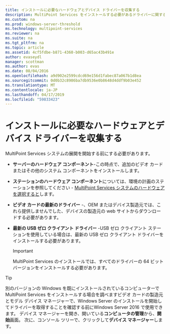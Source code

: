 ```yaml
---
title: インストールに必要なハードウェアとデバイス ドライバーを収集する
description: MultiPoint Services をインストールする必要があるドライバーに関する情報
ms.custom: na
ms.prod: windows-server-threshold
ms.technology: multipoint-services
ms.reviewer: na
ms.suite: na
ms.tgt_pltfrm: na
ms.topic: article
ms.assetid: 4cf5fdbe-b871-4360-b003-d65ac43b491e
author: evaseydl
manager: scottman
ms.author: evas
ms.date: 08/04/2016
ms.openlocfilehash: a9d902e2599cdcd69e156d1fabec87a067b1d8ea
ms.sourcegitcommit: 0d0b32c8986ba7db9536e0b8648d4ddf9b03e452
ms.translationtype: MT
ms.contentlocale: ja-JP
ms.lasthandoff: 04/17/2019
ms.locfileid: "59833423"
---
```

# <a name="collect-hardware-and-device-drivers-needed-for-the-installation"></a>インストールに必要なハードウェアとデバイス ドライバーを収集する
MultiPoint Services システムの展開を開始する前にする必要があります。  
  
-   **サーバーのハードウェア コンポーネント**-この時点で、追加のビデオ カードまたはその他のシステム コンポーネントをインストールします。  
  
-   **ステーションのハードウェア コンポーネント**については、環境の計画のステーションを参照してください - [MultiPoint Services システムのハードウェアを選択すると](Selecting-Hardware-for-Your-MultiPoint-services-System.md)します。
-   **ビデオ カードの最新のドライバー** -、OEM またはデバイス製造元では、これら提供しませんでした、デバイスの製造元の web サイトからダウンロードする必要があります。  
  
-   **最新の USB ゼロ クライアント ドライバー** -USB ゼロ クライアント ステーションを使用している場合は、最新の USB ゼロ クライアント ドライバーをインストールする必要があります。  
  
    > [!IMPORTANT]  
    > MultiPoint Services のインストールでは、すべてのドライバーの 64 ビット バージョンをインストールする必要があります。  
  
> [!TIP]  
> 別のバージョンの Windows を既にインストールされているコンピューターで MultiPoint Services をインストールする場合を調べますビデオ カードの製造元とモデル デバイス マネージャーで、Windows Server のインストールを開始してドライバーを取得することを確認する前にWindows Server 2016 で使用できます。 デバイス マネージャーを開き、開いている**コンピュータの管理**から、**開始**画面。 次に、コンソール ツリーで、クリックして**デバイス マネージャー**します。